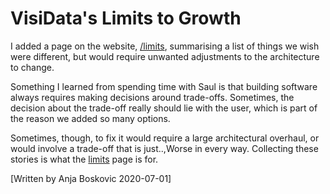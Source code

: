 # VisiData's Limits to Growth

I added a page on the website, [/limits](/limits), summarising a list of things we wish were different, but would require unwanted adjustments to the architecture to change.

Something I learned from spending time with Saul is that building software always requires making decisions around trade-offs. Sometimes, the decision about the trade-off really should lie with the user, which is part of the reason we added so many options.

Sometimes, though, to fix it would require a large architectural overhaul, or would involve a trade-off that is just..,Worse in every way. Collecting these stories is what the [limits](/limits) page is for.

[Written by Anja Boskovic 2020-07-01]
